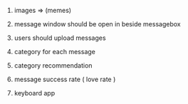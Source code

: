  
 1)  images => (memes)

 2)  message window should be open in  beside messagebox

 3)  users should upload messages

 4)  category for each message 

 5) category recommendation

 6) message success rate ( love rate )
 
 7) keyboard app 
